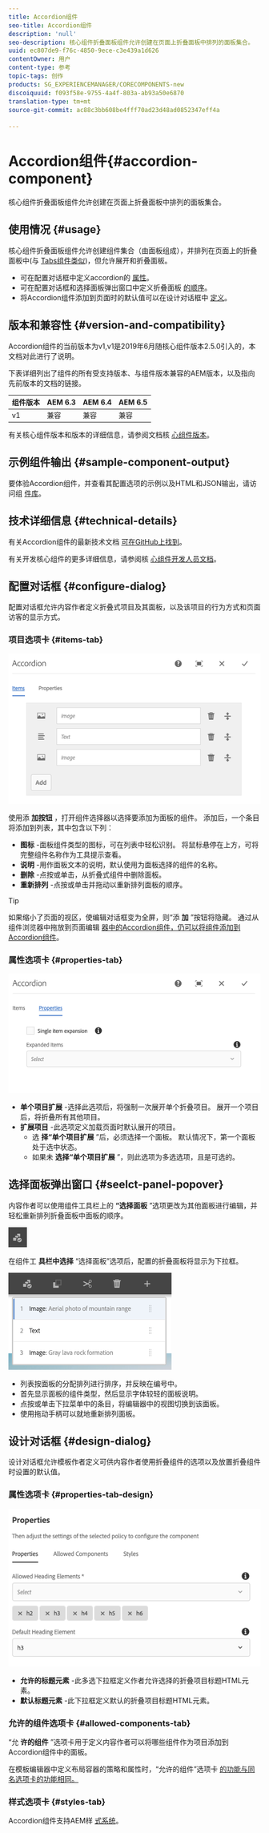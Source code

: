 ```yaml
---
title: Accordion组件
seo-title: Accordion组件
description: 'null'
seo-description: 核心组件折叠面板组件允许创建在页面上折叠面板中排列的面板集合。
uuid: ec807de9-f76c-4850-9ece-c3e439a1d626
contentOwner: 用户
content-type: 参考
topic-tags: 创作
products: SG_EXPERIENCEMANAGER/CORECOMPONENTS-new
discoiquuid: f093f58e-9755-4a4f-803a-ab93a50e6870
translation-type: tm+mt
source-git-commit: ac88c3bb608be4fff70ad23d48ad0852347eff4a

---
```



# Accordion组件{#accordion-component}

核心组件折叠面板组件允许创建在页面上折叠面板中排列的面板集合。

## 使用情况 {#usage}

核心组件折叠面板组件允许创建组件集合（由面板组成），并排列在页面上的折叠面板中(与 [Tabs组件类似](tabs.md))，但允许展开和折叠面板。

* 可在配置对话框中定义accordion的 [属性](#configure-dialog)。
* 可在配置对话框和选择面板弹出窗口中定义折叠面板 [的顺序](#select-planel.md)。
* 将Accordion组件添加到页面时的默认值可以在设计对话框中 [定义](#design-dialog)。

## 版本和兼容性 {#version-and-compatibility}

Accordion组件的当前版本为v1,v1是2019年6月随核心组件版本2.5.0引入的，本文档对此进行了说明。

下表详细列出了组件的所有受支持版本、与组件版本兼容的AEM版本，以及指向先前版本的文档的链接。

| 组件版本 | AEM 6.3 | AEM 6.4 | AEM 6.5 |
|--- |--- |--- |---|
| v1 | 兼容 | 兼容 | 兼容 |

有关核心组件版本和版本的详细信息，请参阅文档核 [心组件版本](versions.md)。

## 示例组件输出 {#sample-component-output}

要体验Accordion组件，并查看其配置选项的示例以及HTML和JSON输出，请访问组 [件库](http://opensource.adobe.com/aem-core-wcm-components/library/accordion.html)。

## 技术详细信息 {#technical-details}

有关Accordion组件的最新技术文档 [可在GitHub上找到](https://github.com/adobe/aem-core-wcm-components/tree/master/content/src/content/jcr_root/apps/core/wcm/components/accordion/v1/accordion)。

有关开发核心组件的更多详细信息，请参阅核 [心组件开发人员文档](developing.md)。

## 配置对话框 {#configure-dialog}

配置对话框允许内容作者定义折叠式项目及其面板，以及该项目的行为方式和页面访客的显示方式。

### 项目选项卡 {#items-tab}

![](assets/screen-shot-2019-06-21-08.26.38.png)

使用添 **加按钮** ，打开组件选择器以选择要添加为面板的组件。 添加后，一个条目将添加到列表，其中包含以下列：

* **图标** -面板组件类型的图标，可在列表中轻松识别。 将鼠标悬停在上方，可将完整组件名称作为工具提示查看。
* **说明** -用作面板文本的说明，默认使用为面板选择的组件的名称。
* **删除** -点按或单击，从折叠式组件中删除面板。
* **重新排列** -点按或单击并拖动以重新排列面板的顺序。

>[!TIP]
>
>如果缩小了页面的视区，使编辑对话框变为全屏，则“添 **加** ”按钮将隐藏。 通过从组件浏览器中拖放到页面编辑 [器中的Accordion组件，仍可以将组件添加到Accordion组件](https://helpx.adobe.com/experience-manager/6-5/sites/authoring/using/editing-content.html#InsertingaComponent)。

### 属性选项卡 {#properties-tab}

![](assets/screen-shot-2019-06-21-08.26.53.png)

* **单个项目扩展** -选择此选项后，将强制一次展开单个折叠项目。 展开一个项目后，将折叠所有其他项目。
* **扩展项目** -此选项定义加载页面时默认展开的项目。
   * 选 **择“单个项目扩展** ”后，必须选择一个面板。 默认情况下，第一个面板处于选中状态。
   * 如果未 **选择“单个项目扩展** ”，则此选项为多选选项，且是可选的。

## 选择面板弹出窗口 {#seelct-panel-popover}

内容作者可以使用组件工具栏上的 **“选择面板** ”选项更改为其他面板进行编辑，并轻松重新排列折叠面板中面板的顺序。

![](assets/screen-shot-2019-06-21-08.49.36.png)

在组件工 **具栏中选择** “选择面板”选项后，配置的折叠面板将显示为下拉框。

![](assets/screen-shot-2019-06-21-08.52.14.png)

* 列表按面板的分配排列进行排序，并反映在编号中。
* 首先显示面板的组件类型，然后显示字体较轻的面板说明。
* 点按或单击下拉菜单中的条目，将编辑器中的视图切换到该面板。
* 使用拖动手柄可以就地重新排列面板。

## 设计对话框 {#design-dialog}

设计对话框允许模板作者定义可供内容作者使用折叠组件的选项以及放置折叠组件时设置的默认值。

### 属性选项卡 {#properties-tab-design}

![](assets/screen-shot-2019-06-21-08.58.11.png)

* **允许的标题元素** -此多选下拉框定义作者允许选择的折叠项目标题HTML元素。
* **默认标题元素** -此下拉框定义默认的折叠项目标题HTML元素。

### 允许的组件选项卡 {#allowed-components-tab}

“允 **许的组件** ”选项卡用于定义内容作者可以将哪些组件作为项目添加到Accordion组件中的面板。

在模板编辑器中定义布局容器的策略和属性时，“允许的组件”选项卡 [的功能与同名选项卡的功能相同。](https://helpx.adobe.com/experience-manager/6-5/sites/authoring/using/templates.html)

### 样式选项卡 {#styles-tab}

Accordion组件支持AEM样 [式系统](authoring.md#component-styling)。
